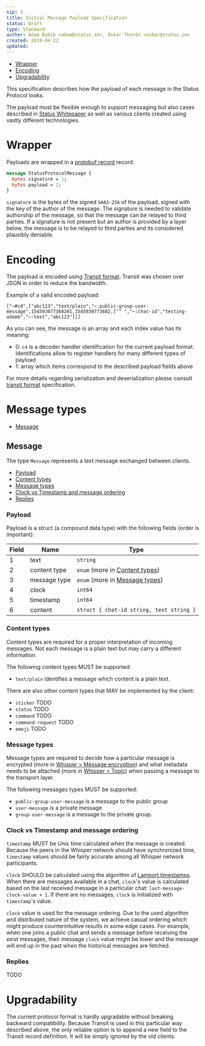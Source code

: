 ```yaml
---
sip: 3
title: Initial Message Payload Specification
status: Draft
type: Standard
author: Adam Babik <adam@status.im>, Oskar Thorén <oskar@status.im>
created: 2019-04-22
updated:
---
```


- [Wrapper](#wrapper)
- [Encoding](#encoding)
- [Upgradability](#upgradability)

This specification describes how the payload of each message in the Status Protocol looks.

The payload must be flexible enough to support messaging but also cases described in [Status Whitepaper](https://status.im/whitepaper.pdf) as well as various clients created using vastly different technologies.

# Wrapper

Payloads are wrapped in a [protobuf record](https://developers.google.com/protocol-buffers/)
record:

```protobuf
message StatusProtocolMessage {
  bytes signature = 1;
  bytes payload = 2;
}
```

`signature` is the bytes of the signed `SHA3-256` of the payload, signed with the key of the author of the message.
The signature is needed to validate authorship of the message, so that the message can be relayed to third parties.
If a signature is not present but an author is provided by a layer below, the message is to be relayed to third parties and its considered plausibly deniable.

# Encoding

The payload is encoded using [Transit format](https://github.com/cognitect/transit-format). Transit was chosen over JSON in order to reduce the bandwidth.

Example of a valid encoded payload:

```
["~#c4",["abc123","text/plain","~:public-group-user-message",154593077368201,1545930773682,["^ ","~:chat-id","testing-adamb","~:text","abc123"]]]
```

As you can see, the message is an array and each index value has its meaning:
* 0: `c4` is a decoder handler identification for the current payload format. Identifications allow to register handlers for many different types of payload
* 1: array which items correspond to the described payload fields above

For more details regarding serialization and deserialization please consult [transit format](https://github.com/cognitect/transit-format) specification.

# Message types

- [Message](#message)

## Message

The type `Message` represents a text message exchanged between clients.

- [Payload](#payload)
- [Content types](#content-types)
- [Message types](#message-types)
- [Clock vs Timestamp and message ordering](#clock-vs-timestamp-and-message-ordering)
- [Replies](#replies)

### Payload

Payload is a struct (a compound data type) with the following fields (order is important):

| Field | Name | Type |
| ----- | ---- | ---- |
| 1 | text | `string` |
| 2 | content type | `enum` (more in [Content types](#content-types)) |
| 3 | message type | `enum` (more in [Message types](#message-types)) |
| 4 | clock | `int64` |
| 5 | timestamp | `int64` |
| 6 | content | `struct { chat-id string, text string }` |

### Content types

Content types are required for a proper interpretation of incoming messages. Not each message is a plain text but may carry a different information.

The following content types MUST be supported:
* `text/plain` identifies a message which content is a plain text.

There are also other content types that MAY be implemented by the client:
* `sticker` TODO
* `status` TODO
* `command` TODO
* `command-request` TODO
* `emoji` TODO

### Message types

Message types are required to decide how a particular message is encrypted (more in [Whisper > Message encryption](#message-encryption)) and what metadata needs to be attached (more in [Whisper > Topic](#topic)) when passing a message to the transport layer.

The following messages types MUST be supported:
* `public-group-user-message` is a message to the public group
* `user-message` is a private message
* `group-user-message` is a message to the private group.

### Clock vs Timestamp and message ordering

`timestamp` MUST be Unix time calculated when the message is created. Because the peers in the Whisper network should have synchronized time, `timestamp` values should be fairly accurate among all Whisper network participants.

`clock` SHOULD be calculated using the algorithm of [Lamport timestamps](https://en.wikipedia.org/wiki/Lamport_timestamps). When there are messages available in a chat, `clock`'s value is calculated based on the last received message in a particular chat: `last-message-clock-value + 1`. If there are no messages, `clock` is initialized with `timestamp`'s value.

`clock` value is used for the message ordering. Due to the used algorithm and distributed nature of the system, we achieve casual ordering which might produce counterintuitive results in some edge cases. For example, when one joins a public chat and sends a message before receiving the exist messages, their message `clock` value might be lower and the message will end up in the past when the historical messages are fetched.

### Replies

TODO

# Upgradability

The current protocol format is hardly upgradable without breaking backward compatibility. Because Transit is used in this particular way described above, the only reliable option is to append a new field to the Transit record definition. It will be simply ignored by the old clients.
